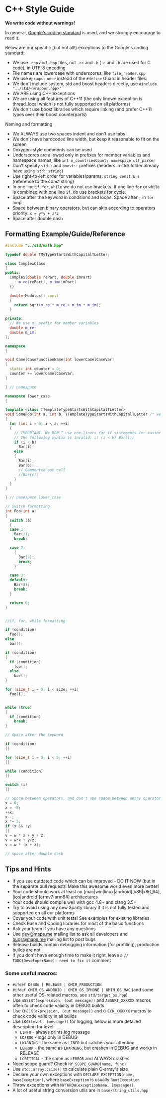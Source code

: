 # C++ Style Guide

**We write code without warnings!**

In general, [Google's coding standard](http://google-styleguide.googlecode.com/svn/trunk/cppguide.xml) is used, and we strongly encourage to read it.

Below are our specific (but not all!) exceptions to the Google's coding standard:

- We use `.cpp` and `.hpp` files, not `.cc` and `.h` (`.c` and `.h` are used for C code), in UTF-8 encoding
- File names are lowercase with underscores, like `file_reader.cpp`
- We use `#pragma once` instead of the `#define` Guard in header files.
- We don't include system, std and boost headers directly, use `#include "../std/<wrapper.hpp>"`
- We ARE using C++ exceptions
- We are using all features of C++11 (the only known exception is thread_local which is not fully supported on all platforms)
- We don't use boost libraries which require linking (and prefer C++11 types over their boost counterparts)

Naming and formatting

- We ALWAYS use two spaces indent and don't use tabs
- We don't have hardcoded line width, but keep it reasonable to fit on the screen
- Doxygen-style comments can be used
- Underscores are allowed only in prefixes for member variables and namespace names, like `int m_countriesCount; namespace utf_parser`
- Don't specify `std::` and `boost::` prefixes (headers in std/ folder already have `using std::string`)
- Use right-to-left order for variables/params: `string const & s` (reference to the const string)
- In one line `if`, `for`, `while` we do not use brackets. If one line `for` or `while` is combined with one line `if`, do use brackets for cycle.
- Space after the keyword in conditions and loops. Space after `;` in `for` loop
- Space between binary operators, but can skip according to operators priority: `x = y*y + z*z`
- Space after double dash

## Formatting Example/Guide/Reference

```cpp
#include "../std/math.hpp"

typedef double TMyTypeStartsWithCapitalTLetter;

class ComplexClass
{
public:
  Complex(double rePart, double imPart)
    : m_re(rePart), m_im(imPart)
  {}

  double Modulus() const
  {
    return sqrt(m_re * m_re + m_im * m_im);
  }

private:
  // We use m_ prefix for member variables
  double m_re;
  double m_im;
};

namespace
{

void CamelCaseFunctionName(int lowerCamelCaseVar)
{
  static int counter = 0;
  counter += lowerCamelCaseVar;
}

} // namespace

namespace lower_case
{

template <class TTemplateTypeStartsWithCapitalTLetter>
void SomeFoo(int a, int b, TTemplateTypeStartsWithCapitalTLetter /* we avoid compilation warnings */)
{
  for (int i = 0; i < a; ++i)
  {
    // IMPORTANT! We DON'T use one-liners for if statements for easier debugging.
    // The following syntax is invalid: if (i < b) Bar(i);
    if (i < b)
      Bar(i);
    else
    {
      Bar(i);
      Bar(b);
      // Commented out call
      //Bar(c);
    }
  }
}

} // namespace lower_case

// Switch formatting
int Foo(int a)
{
  switch (a)
  {
  case 1:
    Bar(1);
    break;

  case 2:
    {
      Bar(2);
      break;
    }

  case 3:
  default:
    Bar(3);
    break;
  }

  return 0;
}


//if, for, while formatting

if (condition)
  foo();
else
  bar();

if (condition)
{
  if (condition)
    foo();
  else
    bar();
}

for (size_t i = 0; i < size; ++i)
  foo(i);


while (true)
{
  if (condition)
    break;
}

// Space after the keyword

if (condition)
{}

for (size_t i = 0; i < 5; ++i)
{}

while (condition)
{}

switch (i)
{}

// Space between operators, and don't use space between unary operator and expression
x = 0;
x = -5;
++x;
x--;
x *= 5;
if (x && !y)
{}
v = w * x + y / z;
v = w*x + y/z;
v = w * (x + z);

// space after double dash
```

## Tips and Hints

- If you see outdated code which can be improved - DO IT NOW (but in the separate pull request)! Make this awesome world even more better! 
- Your code should work at least on [mac|win|linux|android][x86|x86_64], [ios|android][armv7|arm64] architectures
- Your code should compile well with gcc 4.8+ and clang 3.5+
- Try to avoid using any new 3party library if it is not fully tested and supported on all our platforms
- Cover your code with unit tests! See examples for existing libraries
- Check Base and Coding libraries for most of the basic functions
- Ask your team if you have any questions
- Use dev@maps.me mailing list to ask all developers and bugs@maps.me mailing list to post bugs
- Release builds contain debugging information (for profiling), production builds are not
- If you don't have enough time to make it right, leave a `// TODO(DeveloperName): need to fix it` comment

### Some useful macros:

- `#ifdef DEBUG | RELEASE | OMIM_PRODUCTION`
- `#ifdef OMIM_OS_ANDROID | OMIM_OS_IPHONE | OMIM_OS_MAC` (and some other useful OS-related macros, see `std/target_os.hpp`)
- Use `ASSERT(expression, (out message))` and `ASSERT_XXXXXX` macros often to check code validity in DEBUG builds
- Use `CHECK(expression, (out message))` and `CHECK_XXXXXX` macros to check code validity in all builds
- Use `LOG(level, (message))` for logging, below is more detailed description for level:
    * `LINFO` - always prints log message
    * `LDEBUG` - logs only in DEBUG
    * `LWARNING` - the same as `LINFO` but catches your attention
    * `LERROR` - the same as `LWARNING`, but crashes in DEBUG and works in RELEASE
    * `LCRITICAL` - the same as `LERROR` and ALWAYS crashes
- Need scope guard? Check `MY_SCOPE_GUARD(name, func)`
- Use `std::array::size()` to calculate plain C-array's size
- Declare your own exceptions with `DECLARE_EXCEPTION(name, baseException)`, where `baseException` is usually `RootException`
- Throw exceptions with `MYTHROW(exceptionName, (message))`
- A lot of useful string conversion utils are in `base/string_utils.hpp`
